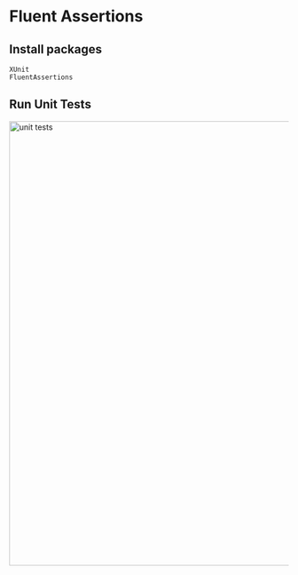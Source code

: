 # Fluent Assertions

## Install packages
```
XUnit
FluentAssertions
```

## Run Unit Tests

<img src="/pictures/unit_tests.png" title="unit tests"  width="800">